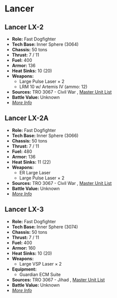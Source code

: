 # Lancer 

## Lancer LX-2 

- **Role:** Fast Dogfighter 
- **Tech Base:** Inner Sphere (3064) 
- **Chassis:** 50 tons 
- **Thrust:** 7 / 11 
- **Fuel:** 400 
- **Armor:** 136 
- **Heat Sinks:** 10 (20) 
- **Weapons:** 
  - Large Pulse Laser × 2 
  - LRM 10 w/ Artemis IV (ammo: 12) 
- **Sources:** TRO 3067 - Civil War , [Master Unit List](http://masterunitlist.info/Unit/Details/4471) 
- **Battle Value:** Unknown 
- [*More Info*](lancer/lancer_lx-2.md) 

## Lancer LX-2A 

- **Role:** Fast Dogfighter 
- **Tech Base:** Inner Sphere (3066) 
- **Chassis:** 50 tons 
- **Thrust:** 7 / 11 
- **Fuel:** 480 
- **Armor:** 136 
- **Heat Sinks:** 11 (22) 
- **Weapons:** 
  - ER Large Laser 
  - Large Pulse Laser × 2 
- **Sources:** TRO 3067 - Civil War , [Master Unit List](http://masterunitlist.info/Unit/Details/4472) 
- **Battle Value:** Unknown 
- [*More Info*](lancer/lancer_lx-2a.md) 

## Lancer LX-3 

- **Role:** Fast Dogfighter 
- **Tech Base:** Inner Sphere (3074) 
- **Chassis:** 50 tons 
- **Thrust:** 7 / 11 
- **Fuel:** 400 
- **Armor:** 160 
- **Heat Sinks:** 10 (20) 
- **Weapons:** 
  - Large VSP Laser × 2 
- **Equipment:** 
  - Guardian ECM Suite 
- **Sources:** TRO 3067 - Jihad , [Master Unit List](http://masterunitlist.info/Unit/Details/5750) 
- **Battle Value:** Unknown 
- [*More Info*](lancer/lancer_lx-3.md) 

